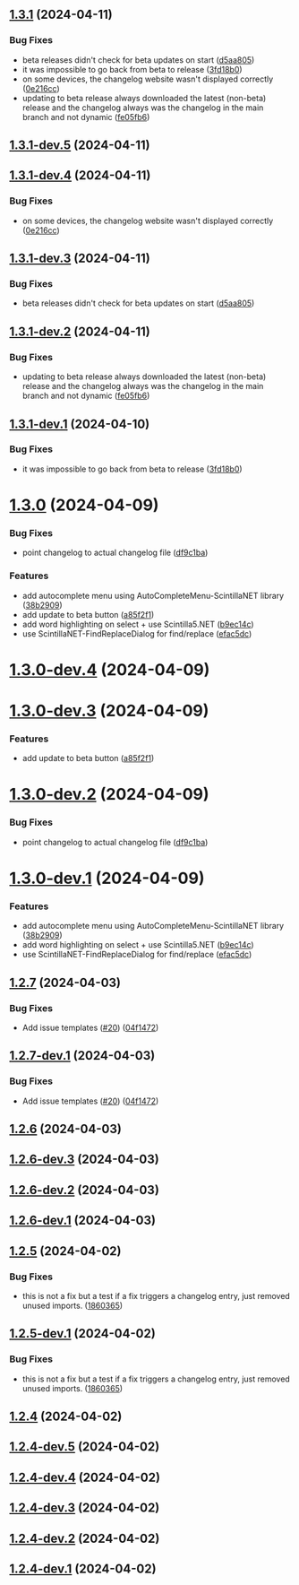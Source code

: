 ## [1.3.1](https://github.com/PocketMiner82/pseudocode-ide/compare/1.3.0...1.3.1) (2024-04-11)


### Bug Fixes

* beta releases didn't check for beta updates on start ([d5aa805](https://github.com/PocketMiner82/pseudocode-ide/commit/d5aa8055e79eb2470cd0ff83b940ee404106577b))
* it was impossible to go back from beta to release ([3fd18b0](https://github.com/PocketMiner82/pseudocode-ide/commit/3fd18b0b13ea86d12706d10b6090bd595f89c342))
* on some devices, the changelog website wasn't displayed correctly ([0e216cc](https://github.com/PocketMiner82/pseudocode-ide/commit/0e216cce0d37972cf367bb8860290cead5263761))
* updating to beta release always downloaded the latest (non-beta) release and the changelog always was the changelog in the main branch and not dynamic ([fe05fb6](https://github.com/PocketMiner82/pseudocode-ide/commit/fe05fb6d15b9500dcbf8973902d78892625f0fd5))

## [1.3.1-dev.5](https://github.com/PocketMiner82/pseudocode-ide/compare/1.3.1-dev.4...1.3.1-dev.5) (2024-04-11)

## [1.3.1-dev.4](https://github.com/PocketMiner82/pseudocode-ide/compare/1.3.1-dev.3...1.3.1-dev.4) (2024-04-11)


### Bug Fixes

* on some devices, the changelog website wasn't displayed correctly ([0e216cc](https://github.com/PocketMiner82/pseudocode-ide/commit/0e216cce0d37972cf367bb8860290cead5263761))

## [1.3.1-dev.3](https://github.com/PocketMiner82/pseudocode-ide/compare/1.3.1-dev.2...1.3.1-dev.3) (2024-04-11)


### Bug Fixes

* beta releases didn't check for beta updates on start ([d5aa805](https://github.com/PocketMiner82/pseudocode-ide/commit/d5aa8055e79eb2470cd0ff83b940ee404106577b))

## [1.3.1-dev.2](https://github.com/PocketMiner82/pseudocode-ide/compare/1.3.1-dev.1...1.3.1-dev.2) (2024-04-11)


### Bug Fixes

* updating to beta release always downloaded the latest (non-beta) release and the changelog always was the changelog in the main branch and not dynamic ([fe05fb6](https://github.com/PocketMiner82/pseudocode-ide/commit/fe05fb6d15b9500dcbf8973902d78892625f0fd5))

## [1.3.1-dev.1](https://github.com/PocketMiner82/pseudocode-ide/compare/1.3.0...1.3.1-dev.1) (2024-04-10)


### Bug Fixes

* it was impossible to go back from beta to release ([3fd18b0](https://github.com/PocketMiner82/pseudocode-ide/commit/3fd18b0b13ea86d12706d10b6090bd595f89c342))

# [1.3.0](https://github.com/PocketMiner82/pseudocode-ide/compare/1.2.7...1.3.0) (2024-04-09)


### Bug Fixes

* point changelog to actual changelog file ([df9c1ba](https://github.com/PocketMiner82/pseudocode-ide/commit/df9c1ba52b7e0a2b2fe7335d16d9f462b2f79c99))


### Features

* add autocomplete menu using AutoCompleteMenu-ScintillaNET library ([38b2909](https://github.com/PocketMiner82/pseudocode-ide/commit/38b2909a09149cc3e8c79002ee15a796b6dc7699))
* add update to beta button ([a85f2f1](https://github.com/PocketMiner82/pseudocode-ide/commit/a85f2f18edcf1e6e592c42e560a539a28f39dc81))
* add word highlighting on select + use Scintilla5.NET ([b9ec14c](https://github.com/PocketMiner82/pseudocode-ide/commit/b9ec14cb6f5ac1f5651b8cad25c3978bb70914f1))
* use ScintillaNET-FindReplaceDialog for find/replace ([efac5dc](https://github.com/PocketMiner82/pseudocode-ide/commit/efac5dc811e7188fe2b5f07438a552dbb3529e40))

# [1.3.0-dev.4](https://github.com/PocketMiner82/pseudocode-ide/compare/1.3.0-dev.3...1.3.0-dev.4) (2024-04-09)

# [1.3.0-dev.3](https://github.com/PocketMiner82/pseudocode-ide/compare/1.3.0-dev.2...1.3.0-dev.3) (2024-04-09)


### Features

* add update to beta button ([a85f2f1](https://github.com/PocketMiner82/pseudocode-ide/commit/a85f2f18edcf1e6e592c42e560a539a28f39dc81))

# [1.3.0-dev.2](https://github.com/PocketMiner82/pseudocode-ide/compare/1.3.0-dev.1...1.3.0-dev.2) (2024-04-09)


### Bug Fixes

* point changelog to actual changelog file ([df9c1ba](https://github.com/PocketMiner82/pseudocode-ide/commit/df9c1ba52b7e0a2b2fe7335d16d9f462b2f79c99))

# [1.3.0-dev.1](https://github.com/PocketMiner82/pseudocode-ide/compare/1.2.7...1.3.0-dev.1) (2024-04-09)


### Features

* add autocomplete menu using AutoCompleteMenu-ScintillaNET library ([38b2909](https://github.com/PocketMiner82/pseudocode-ide/commit/38b2909a09149cc3e8c79002ee15a796b6dc7699))
* add word highlighting on select + use Scintilla5.NET ([b9ec14c](https://github.com/PocketMiner82/pseudocode-ide/commit/b9ec14cb6f5ac1f5651b8cad25c3978bb70914f1))
* use ScintillaNET-FindReplaceDialog for find/replace ([efac5dc](https://github.com/PocketMiner82/pseudocode-ide/commit/efac5dc811e7188fe2b5f07438a552dbb3529e40))

## [1.2.7](https://github.com/PocketMiner82/pseudocode-ide/compare/1.2.6...1.2.7) (2024-04-03)


### Bug Fixes

* Add issue templates ([#20](https://github.com/PocketMiner82/pseudocode-ide/issues/20)) ([04f1472](https://github.com/PocketMiner82/pseudocode-ide/commit/04f14722d7f633cae67999eeb3c2dd5edddb6a0e))

## [1.2.7-dev.1](https://github.com/PocketMiner82/pseudocode-ide/compare/1.2.6...1.2.7-dev.1) (2024-04-03)


### Bug Fixes

* Add issue templates ([#20](https://github.com/PocketMiner82/pseudocode-ide/issues/20)) ([04f1472](https://github.com/PocketMiner82/pseudocode-ide/commit/04f14722d7f633cae67999eeb3c2dd5edddb6a0e))

## [1.2.6](https://github.com/PocketMiner82/pseudocode-ide/compare/1.2.5...1.2.6) (2024-04-03)

## [1.2.6-dev.3](https://github.com/PocketMiner82/pseudocode-ide/compare/1.2.6-dev.2...1.2.6-dev.3) (2024-04-03)

## [1.2.6-dev.2](https://github.com/PocketMiner82/pseudocode-ide/compare/1.2.6-dev.1...1.2.6-dev.2) (2024-04-03)

## [1.2.6-dev.1](https://github.com/PocketMiner82/pseudocode-ide/compare/1.2.5...1.2.6-dev.1) (2024-04-03)

## [1.2.5](https://github.com/PocketMiner82/pseudocode-ide/compare/1.2.4...1.2.5) (2024-04-02)


### Bug Fixes

* this is not a fix but a test if a fix triggers a changelog entry, just removed unused imports. ([1860365](https://github.com/PocketMiner82/pseudocode-ide/commit/18603654b0daaac051191f77b56717ef4dc735e5))

## [1.2.5-dev.1](https://github.com/PocketMiner82/pseudocode-ide/compare/1.2.4...1.2.5-dev.1) (2024-04-02)


### Bug Fixes

* this is not a fix but a test if a fix triggers a changelog entry, just removed unused imports. ([1860365](https://github.com/PocketMiner82/pseudocode-ide/commit/18603654b0daaac051191f77b56717ef4dc735e5))

## [1.2.4](https://github.com/PocketMiner82/pseudocode-ide/compare/1.2.3...1.2.4) (2024-04-02)

## [1.2.4-dev.5](https://github.com/PocketMiner82/pseudocode-ide/compare/1.2.4-dev.4...1.2.4-dev.5) (2024-04-02)

## [1.2.4-dev.4](https://github.com/PocketMiner82/pseudocode-ide/compare/1.2.4-dev.3...1.2.4-dev.4) (2024-04-02)

## [1.2.4-dev.3](https://github.com/PocketMiner82/pseudocode-ide/compare/1.2.4-dev.2...1.2.4-dev.3) (2024-04-02)

## [1.2.4-dev.2](https://github.com/PocketMiner82/pseudocode-ide/compare/1.2.4-dev.1...1.2.4-dev.2) (2024-04-02)

## [1.2.4-dev.1](https://github.com/PocketMiner82/pseudocode-ide/compare/1.2.3...1.2.4-dev.1) (2024-04-02)
